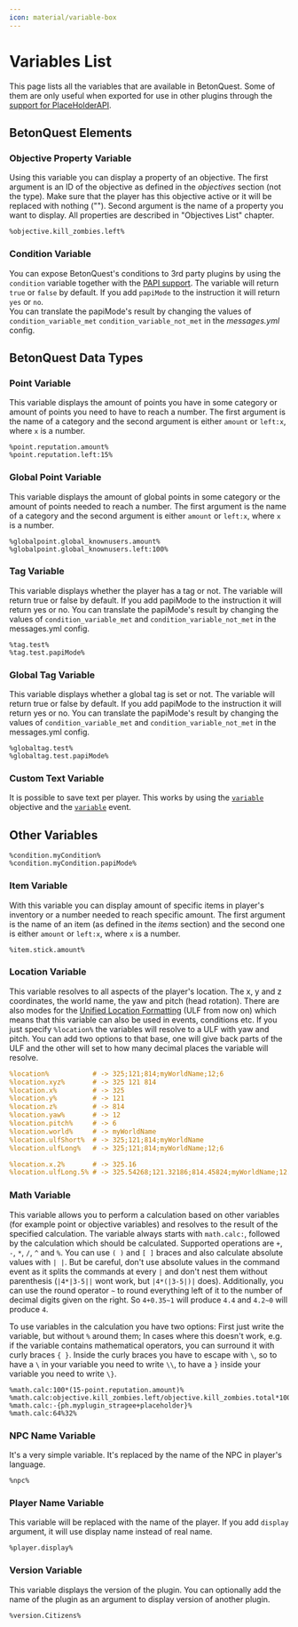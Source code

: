 ```yaml
---
icon: material/variable-box
---
```

# Variables List

This page lists all the variables that are available in BetonQuest.
Some of them are only useful when exported for use in other plugins through the [support for PlaceHolderAPI](Compatibility.md#placeholderapi).

## BetonQuest Elements

### Objective Property Variable

Using this variable you can display a property of an objective. The first argument is an ID of the objective as
defined in the _objectives_ section (not the type). Make sure that the player has this objective active or it
will be replaced with nothing (""). Second argument is the name of a property you want to display.
All properties are described in "Objectives List" chapter.

```
%objective.kill_zombies.left%
```

### Condition Variable

You can expose BetonQuest's conditions to 3rd party plugins by using the `condition` variable together with the 
[PAPI support](Compatibility.md#placeholderapi).
The variable will return `true` or `false` by default. If you add `papiMode` to the instruction it will return `yes` or `no`.    
You can translate the papiMode's result by changing the values of `condition_variable_met` `condition_variable_not_met` in 
the *messages.yml* config.

## BetonQuest Data Types

### Point Variable

This variable displays the amount of points you have in some category or amount of points you need to have to reach a
number. The first argument is the name of a category and the second argument is either `amount` or `left:x`, where `x` is a number.

```
%point.reputation.amount%
%point.reputation.left:15%
```

### Global Point Variable

This variable displays the amount of global points in some category or the amount of points needed to reach a number.
The first argument is the name of a category and the second argument is either `amount` or `left:x`, where `x` is a number.

```
%globalpoint.global_knownusers.amount%
%globalpoint.global_knownusers.left:100%
```

### Tag Variable

This variable displays whether the player has a tag or not.
The variable will return true or false by default. If you add papiMode to the instruction it will return yes or no.
You can translate the papiMode's result by changing the values of `condition_variable_met` and `condition_variable_not_met`
in the messages.yml config.

```
%tag.test%
%tag.test.papiMode%
```

### Global Tag Variable

This variable displays whether a global tag is set or not.
The variable will return true or false by default. If you add papiMode to the instruction it will return yes or no.
You can translate the papiMode's result by changing the values of `condition_variable_met` and `condition_variable_not_met`
in the messages.yml config.

```
%globaltag.test%
%globaltag.test.papiMode%
```

### Custom Text Variable

It is possible to save text per player. This works by using the [`variable`](Objectives-List.md#variable-variable)
 objective and the [`variable`](Events-List.md#variable-variable) event. 


## Other Variables
```
%condition.myCondition%
%condition.myCondition.papiMode%
``` 

### Item Variable

With this variable you can display amount of specific items in player's inventory or a number needed to reach specific
amount. The first argument is the name of an item (as defined in the _items_ section) and the second one is either 
`amount` or `left:x`, where `x` is a number.

```
%item.stick.amount%
```

### Location Variable

This variable resolves to all aspects of the player's location. The x, y and z coordinates, the world name, the yaw and pitch (head rotation).
There are also modes for the [Unified Location Formatting](Reference.md#unified-location-formating) (ULF from now on)
which means that this variable can also be used in events, conditions etc.
If you just specify `%location%` the variables will resolve to a ULF with yaw and pitch.
You can add two options to that base, one will give back parts of the ULF and the other will set to how many decimal places 
the variable will resolve. 

```YAML
%location%           # -> 325;121;814;myWorldName;12;6
%location.xyz%       # -> 325 121 814 
%location.x%         # -> 325
%location.y%         # -> 121
%location.z%         # -> 814
%location.yaw%       # -> 12
%location.pitch%     # -> 6
%location.world%     # -> myWorldName
%location.ulfShort%  # -> 325;121;814;myWorldName
%location.ulfLong%   # -> 325;121;814;myWorldName;12;6

%location.x.2%       # -> 325.16
%location.ulfLong.5% # -> 325.54268;121.32186;814.45824;myWorldName;12.0;6.0
```
    
    
### Math Variable

This variable allows you to perform a calculation based on other variables (for example point or objective variables)
and resolves to the result of the specified calculation. The variable always starts with `math.calc:`, followed by the
calculation which should be calculated. Supported operations are `+`, `-`, `*`, `/`, `^` and `%`. You can use `( )` and
`[ ]` braces and also calculate absolute values with `| |`. But be careful, don't use absolute values in the command
event as it splits the commands at every `|` and don't nest them without parenthesis (`|4*|3-5||` wont work, but
`|4*(|3-5|)|` does). Additionally, you can use the round operator `~` to round everything left of it to the number of
decimal digits given on the right. So `4+0.35~1` will produce `4.4` and `4.2~0` will produce `4`.

To use variables in the calculation you have two options: First just write the variable, but  without `%` around them;
In cases where this doesn't work, e.g. if the variable contains mathematical operators, you can surround it with curly
braces `{ }`. Inside the curly braces you have to escape with `\`, so to have a `\` in your variable you need to write
`\\`, to have a `}` inside your variable you need to write `\}`.

```
%math.calc:100*(15-point.reputation.amount)%
%math.calc:objective.kill_zombies.left/objective.kill_zombies.total*100~2%
%math.calc:-{ph.myplugin_stragee+placeholder}%
%math.calc:64%32%
```

### NPC Name Variable

It's a very simple variable. It's replaced by the name of the NPC in player's language.

```
%npc%
```

### Player Name Variable

This variable will be replaced with the name of the player. If you add `display` argument, it will use display name instead of real name.

```
%player.display%
```


### Version Variable

This variable displays the version of the plugin. You can optionally add the name of the plugin as an argument to display version of another plugin.

```
%version.Citizens%
```
